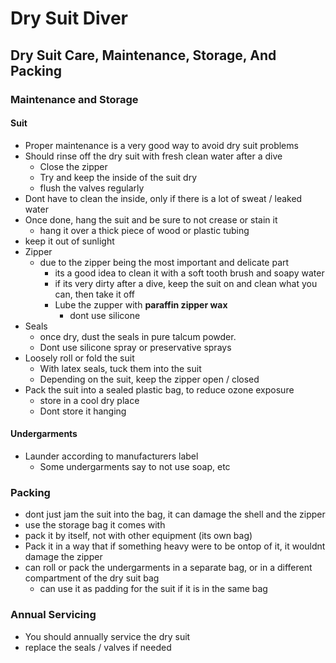 # Dry Suit Diver
## Dry Suit Care, Maintenance, Storage, And Packing
### Maintenance and Storage
#### Suit
* Proper maintenance is a very good way to avoid dry suit problems
* Should rinse off the dry suit with fresh clean water after a dive
  * Close the zipper
  * Try and keep the inside of the suit dry
  * flush the valves regularly
* Dont have to clean the inside, only if there is a lot of sweat / leaked water
* Once done, hang the suit and be sure to not crease or stain it
  * hang it over a thick piece of wood or plastic tubing
* keep it out of sunlight
* Zipper
  * due to the zipper being the most important and delicate part
    * its a good idea to clean it with a soft tooth brush and soapy water
    * if its very dirty after a dive, keep the suit on and clean what you can, then take it off
    * Lube the zupper with **paraffin zipper wax**
      * dont use silicone
* Seals
  * once dry, dust the seals in pure talcum powder.
  * Dont use silicone spray or preservative sprays
* Loosely roll or fold the suit
  * With latex seals, tuck them into the suit
  * Depending on the suit, keep the zipper open / closed
* Pack the suit into a sealed plastic bag, to reduce ozone exposure
  * store in a cool dry place
  * Dont store it hanging

#### Undergarments
* Launder according to manufacturers label
  * Some undergarments say to not use soap, etc

### Packing
* dont just jam the suit into the bag, it can damage the shell and the zipper
* use the storage bag it comes with
* pack it by itself, not with other equipment (its own bag)
* Pack it in a way that if something heavy were to be ontop of it, it wouldnt damage the zipper
* can roll or pack the undergarments in a separate bag, or in a different compartment of the dry suit bag
  * can use it as padding for the suit if it is in the same bag

### Annual Servicing
* You should annually service the dry suit
* replace the seals / valves if needed